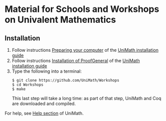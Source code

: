 # Material for Schools and Workshops on Univalent Mathematics

## Installation
1. Follow instructions [Preparing your computer](https://github.com/UniMath/UniMath/blob/master/INSTALL.md#preparing-your-computer) of the [UniMath installation guide](https://github.com/UniMath/UniMath/blob/master/INSTALL.md)
2. Follow instructions [Installation of ProofGeneral](https://github.com/UniMath/UniMath/blob/master/INSTALL.md#installation-of-proofgeneral-all-operating-systems) of the [UniMath installation guide](https://github.com/UniMath/UniMath/blob/master/INSTALL.md)
3. Type the following into a terminal:
   ```
   $ git clone https://github.com/UniMath/Workshops
   $ cd Workshops
   $ make
   ```
   This last step will take a long time: as part of that step, UniMath and Coq are downloaded and compiled.
 
 For help, see [Help section](https://github.com/UniMath/UniMath#discussing-unimath--getting-help) of UniMath.
